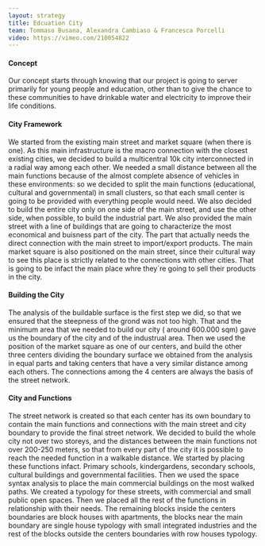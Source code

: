 ```yaml
---
layout: strategy
title: Edcuation City
team: Tommaso Busana, Alexandra Cambiaso & Francesca Porcelli 
video: https://vimeo.com/210054822
---
```


#### Concept 

Our concept starts through knowing that our project is going to server primarily for young people and education, other than to give the chance to these communities to have drinkable water and electricity to improve their life conditions.

#### City Framework

We started from the existing main street and market square (when there is one). As this main infrastructure is the macro connection with the closest existing cities, we decided to build a multicentral 10k city interconnected in a radial way among each other. We needed a small distance between all the main functions because of the almost complete absence of vehicles in these environments: so we decided to split the main functions (educational, cultural and governmental) in small clusters, so that each small center is going to be provided with everything people would need.
We also decided to build the entire city only on one side of the main street, and use the other side, when possible, to build the industrial part. We also provided the main street with a line of buildings that are going to characterize the most economical and buisness part of the city. The part that actually needs the direct connection with the main street to import/export products. The main market square is also positioned on the main street, since their cultural way to see this place is strictly related to the connections with other cities. That is going to be infact the main place whre they´re going to sell their products in the city.

#### Building the City

The analysis of the buildable surface is the first step we did, so that we ensured that the steepness of the grond was not too high.
That and the minimum area that we needed to build our city ( around 600.000 sqm) gave us the boundary of the city and of the industrual area.
Then we used the position of the market square as one of our centers, and build the other three centers dividing the boundary surface we obtained from the analysis in equal parts and taking centers that have a very similar distance among each others. The connections among the 4 centers are always the basis of the street network.

#### City and Functions
The street network is created so that each center has its own boundary to contain the main functions and connections with the main street and city boundary to provide the final street network.
We decided to build the whole city not over two storeys, and the distances between the main functions not over 200-250 meters, so that from every part of the city it is possible to reach the needed function in a walkable distance.
We started by placing these functions infact. Primary schools, kindergardens, secondary schools, cultural buildings and governmental facilities.
Then we used the space syntax analysis to place the main commercial buildings on the most walked paths. We created a typology for these streets, with commercial and small public open spaces.
Then we placed all the rest of the functions in relationship with their needs. The remaining blocks inside the centers boundaries are block houses with apartments, the blocks near the main boundary are single house typology with small integrated industries and the rest of the blocks outside the centers boundaries with row houses typology.